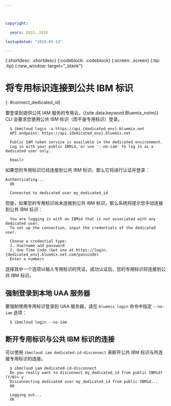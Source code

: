 ```yaml
---



copyright:

  years: 2015，2018

lastupdated: "2018-05-23"

---
```


{:shortdesc: .shortdesc}
{:codeblock: .codeblock}
{:screen: .screen}
{:tip: .tip}
{:new_window: target="_blank"}

# 将专用标识连接到公共 IBM 标识
{: #connect_dedicated_id}

要登录到提供公共 IAM 服务的专用云，{{site.data.keyword.Bluemix_notm}} CLI 会要求您使用公共 IBM 标识（而不是专用标识）登录。


```
  $ ibmcloud login -a https://api.{dedicated_env}.bluemix.net
  API endpoint: https://api.{dedicated_env}.bluemix.net

  Public IAM token service is available in the dedicated environment.
  Log in with your public IBMid, or use '--no-iam' to log in as a dedicated user only.

  Email>
```

如果您的专用标识已经连接到公共 IBM 标识，那么它将进行认证并登录：

```
Authenticating...
  OK
      
  Connected to dedicated user my_dedicated_id
```

但是，如果您的专用标识尚未连接到公共 IBM 标识，那么系统将提示您手动连接到公共 IBM 标识：

```
  You are logging in with an IBMid that is not associated with any dedicated user.
  To set up the connection, input the credentials of the dedicated user.

  Choose a credential type:
  1. Username and password
  2. One Time Code (Get one at https://login.{dedicated_env}.bluemix.net.com/passcode)
  Enter a number>
```

选择其中一个选项以输入专用标识的凭证。成功认证后，您的专用标识将连接到公共 IBM 标识。

## 强制登录到本地 UAA 服务器

要强制使用专用标识登录到 UAA 服务器，请在 `bluemix login` 命令中指定 `--no-iam` 选项：

```
  $ ibmcloud login --no-iam
```

## 断开专用标识与公共 IBM 标识的连接

可以使用 `ibmcloud iam dedicated-id-disconnect` 来断开公共 IBM 标识与所连接专用标识的连接。

```
  $ ibmcloud iam dedicated-id-disconnect
  Do you really want to disconnect my_dedicated_id from public IBMid? (Y/N)> y
  Disconnecting dedicated user my_dedicated_id from public IBMid...
  OK

  Logging out...
  OK
```

